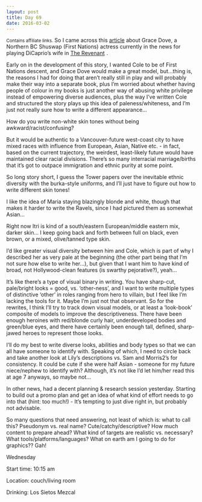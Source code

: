```yaml
---
layout: post
title: Day 69
date: 2016-03-02
---
```


<small>Contains affiliate links.</small> So I came across this <a href="http://indiancountrytodaymedianetwork.com/2016/02/27/grace-dove-woman-who-played-leonardo-dicaprios-wife-revenant-163563">article</a> about Grace Dove, a Northern BC Shuswap (First Nations) actress currently in the news for playing DiCaprio’s wife in <a  href="http://www.amazon.ca/gp/product/B01AFS4GI8/ref=as_li_tf_tl?ie=UTF8&camp=15121&creative=330641&creativeASIN=B01AFS4GI8&linkCode=as2&tag=kaie06-20">The Revenant</a><img src="http://ir-ca.amazon-adsystem.com/e/ir?t=kaie06-20&l=as2&o=15&a=B01AFS4GI8" width="1" height="1" border="0" alt="" style="border:none !important; margin:0px !important;" />
. 

Early on in the development of this story, I wanted Cole to be of First Nations descent, and Grace Dove would make a great model, but…thing is, the reasons I had for doing that aren’t really still in play and will probably make their way into a separate book, plus I’m worried about whether having people of colour in my books is just another way of abusing white privilege instead of empowering diverse audiences, plus the way I’ve written Cole and structured the story plays up this idea of paleness/whiteness, and I’m just not really sure how to write a different appearance…

How do you write non-white skin tones without being awkward/racist/confusing? 

But it would be authentic to a Vancouver-future west-coast city to have mixed races with influence from European, Asian, Native etc. - in fact, based on the current trajectory, the weirdest, least-likely future would have maintained clear racial divisions. There’s so many interracial marriage/births that it’s got to outpace immigration and ethnic purity at some point. 

So long story short, I guess the Tower papers over the inevitable ethnic diversity with the burka-style uniforms, and I’ll just have to figure out how to write different skin tones! 

I like the idea of Maria staying blazingly blonde and white, though that makes it harder to write the Ravels, since I had pictured them as somewhat Asian… 

Right now Itri is kind of a south/eastern European/middle eastern mix, darker skin… I keep going back and forth between full on black, even brown, or a mixed, olive/tanned type skin. 

I’d like greater visual diversity between him and Cole, which is part of why I described her as very pale at the beginning (the other part being that I’m not sure how else to write her…), but given that I want him to have kind of broad, not Hollywood-clean features (is swarthy pejorative?), yeah… 

It’s like there’s a type of visual binary in writing. You have sharp-cut, pale/bright looks = good, vs. ‘other-ness’, and I want to write multiple types of distinctive ‘other’ in roles ranging from hero to villain, but I feel like I’m lacking the tools for it. Maybe I’m just not that observant. So for the rewrites, I think I’ll try to track down visual models, or at least a ‘look-book’ composite of models to improve the descriptiveness. There have been enough heroines with red/blonde curly hair, underdeveloped bodies and green/blue eyes, and there have certainly been enough tall, defined, sharp-jawed heroes to represent those looks. 

I’ll do my best to write diverse looks, abilities and body types so that we can all have someone to identify with. Speaking of which, I need to circle back and take another look at Lily’s descriptions vs. Sam and Morris2’s for consistency. It could be cute if she were half Asian - someone for my future niece/nephew to identify with? Although, it’s not like I’d let him/her read this at age 7 anyways, so maybe not…

In other news, had a decent planning & research session yesterday. Starting to build out a promo plan and get an idea of what kind of effort needs to go into that (hint: too much!) - It’s tempting to just dive right in, but probably not advisable. 

So many questions that need answering, not least of which is: what to call this? Pseudonym vs. real name? Cute/catchy/descriptive? How much content to prepare ahead? What kind of targets are realistic vs. necessary? What tools/platforms/languages? What on earth am I going to do for graphics?? Gah!


Wednesday

Start time: 10:15 am

Location: couch/living room

Drinking: Los Sietos Mezcal
